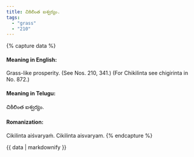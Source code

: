 ```yaml
---
title: చికిలింత ఐశ్వర్యం.
tags:
  - "grass"
  - "210"
---
```


{% capture data %}
#### Meaning in English:
Grass-like prosperity.
(See Nos. 210, 341.)
(For Chikilinta see chigirinta in No. 872.)

#### Meaning in Telugu:
చికిలింత ఐశ్వర్యం.

#### Romanization:
Cikilinta aiśvaryaṁ.
Cikilinta aisvaryam.
{% endcapture %}

{{ data | markdownify }}

